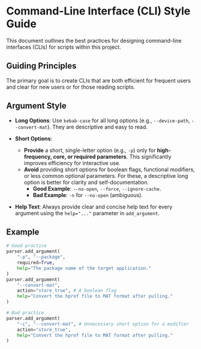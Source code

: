 # Command-Line Interface (CLI) Style Guide

This document outlines the best practices for designing command-line interfaces (CLIs) for scripts within this project.

## Guiding Principles

The primary goal is to create CLIs that are both efficient for frequent users and clear for new users or for those reading scripts.

## Argument Style

- **Long Options**: Use `kebab-case` for all long options (e.g., `--device-path`, `--convert-mat`). They are descriptive and easy to read.

- **Short Options**:
  - **Provide** a short, single-letter option (e.g., `-p`) only for **high-frequency, core, or required parameters**. This significantly improves efficiency for interactive use.
  - **Avoid** providing short options for boolean flags, functional modifiers, or less common optional parameters. For these, a descriptive long option is better for clarity and self-documentation.
    - **Good Example**: `--no-open`, `--force`, `--ignore-cache`.
    - **Bad Example**: `-n` for `--no-open` (ambiguous).

- **Help Text**: Always provide clear and concise help text for every argument using the `help="..."` parameter in `add_argument`.

## Example

```python
# Good practice
parser.add_argument(
    "-p", "--package",
    required=True,
    help="The package name of the target application."
)
parser.add_argument(
    "--convert-mat",
    action="store_true", # A boolean flag
    help="Convert the hprof file to MAT format after pulling."
)

# Bad practice
parser.add_argument(
    "-c", "--convert-mat", # Unnecessary short option for a modifier
    action="store_true",
    help="Convert the hprof file to MAT format after pulling."
)
```
